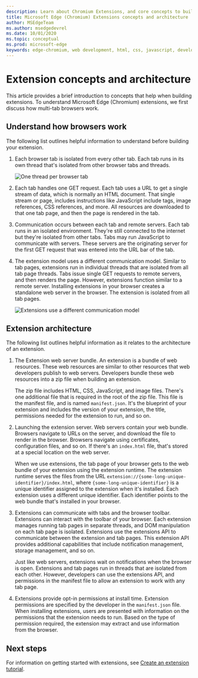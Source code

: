 ```yaml
---
description: Learn about Chromium Extensions, and core concepts to build extensions.
title: Microsoft Edge (Chromium) Extensions concepts and architecture
author: MSEdgeTeam
ms.author: msedgedevrel
ms.date: 10/01/2020
ms.topic: conceptual
ms.prod: microsoft-edge
keywords: edge-chromium, web development, html, css, javascript, developer, extensions
---
```


# Extension concepts and architecture

This article provides a brief introduction to concepts that help when building extensions. To understand Microsoft Edge \(Chromium\) extensions, we first discuss how multi-tab browsers work.


## Understand how browsers work

The following list outlines helpful information to understand before building your extension.

1.  Each browser tab is isolated from every other tab.  Each tab runs in its own thread that's isolated from other browser tabs and threads.

    ![One thread per browser tab](media/index-image1-browsertabs.png)  

2.  Each tab handles one GET request.  Each tab uses a URL to get a single stream of data, which is normally an HTML document.  That single stream or page, includes instructions like JavaScript include tags, image references, CSS references, and more.  All resources are downloaded to that one tab page, and then the page is rendered in the tab.  

3.  Communication occurs between each tab and remote servers.  Each tab runs in an isolated environment. They're still connected to the internet but they're isolated from other tabs.  Tabs may run JavaScript to communicate with servers. These servers are the originating server for the first GET request that was entered into the URL bar of the tab.  

4.  The extension model uses a different communication model.  Similar to tab pages, extensions run in individual threads that are isolated from all tab page threads.  Tabs issue single GET requests to remote servers, and then renders the page. However, extensions function similar to a remote server. Installing extensions in your browser creates a standalone web server in the browser. The extension is isolated from all tab pages.  

    ![Extensions use a different communication model](media/index-image3-upsidedown.png)  

## Extension architecture

The following list outlines helpful information as it relates to the architecture of an extension.  

1.  The Extension web server bundle.  An extension is a bundle of web resources. These web resources are similar to other resources that web developers publish to web servers. Developers bundle these web resources into a zip file when building an extension.
    
    The zip file includes HTML, CSS, JavaScript, and image files.  There's one additional file that is required in the root of the zip file. This file is the manifest file, and is named `manifest.json`.  It's the blueprint of  your extension and includes the version of your extension, the title, permissions needed for the extension to run, and so on.

2.  Launching the extension server.  Web servers contain your web bundle. Browsers navigate to URLs on the server, and download the file to render in the browser. Browsers navigate using certificates, configuration files, and so on.  If there's an `index.html` file, that's stored at a special location on the web server.  

    When we use extensions, the tab page of your browser gets to the web bundle of your extension using the extension runtime.  The extension runtime serves the files from the URL `extension://{some-long-unique-identifier}/index.html`, where `{some-long-unique-identifier}` is a unique identifier assigned to the extension when it's installed.  Each extension uses a different unique identifier. Each identifier points to the web bundle that's installed in your browser.   

3.  Extensions can communicate with tabs and the browser toolbar.   Extensions can interact with the toolbar of your browser. Each extension manages running tab pages in separate threads, and DOM manipulation on each tab page is isolated.  Extensions use the extensions API to communicate between the extension and tab pages.  This extension API provides additional capabilities that include notification management, storage management, and so on.  

    Just like web servers, extensions wait on notifications when the browser is open.  Extensions and tab pages run in threads that are isolated from each other. However, developers can use the extensions API, and permissions in the manifest file to allow an extension to work with any tab page.  

4. Extensions provide opt-in permissions at install time.  Extension permissions are specified by the developer in the `manifest.json` file. When installing extensions, users are presented with information on the permissions that the extension needs to run. Based on the type of permission required, the extension may extract and use information from the browser.


## Next steps

 For information on getting started with extensions, see [Create an extension tutorial][CreateAnExtensionPart1]. 



<!-- image links -->  

<!-- links -->  

[CreateAnExtensionPart1]: ./part1-simple-extension.md "Create an extension tutorial - Part 1 | Microsoft Docs"  